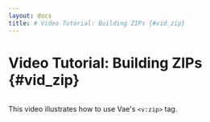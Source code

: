 ```yaml
---
layout: docs
title: # Video Tutorial: Building ZIPs {#vid_zip}
---
```


# Video Tutorial: Building ZIPs {#vid_zip}

![]()

This video illustrates how to use Vae's `<v:zip>` tag.
